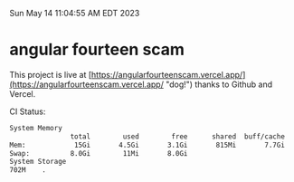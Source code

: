 Sun May 14 11:04:55 AM EDT 2023

# angular fourteen scam


This project is live at [https://angularfourteenscam.vercel.app/](https://angularfourteenscam.vercel.app/ "dog!") thanks to Github and Vercel.

CI Status: 

```bash
System Memory
               total        used        free      shared  buff/cache   available
Mem:            15Gi       4.5Gi       3.1Gi       815Mi       7.7Gi       9.6Gi
Swap:          8.0Gi        11Mi       8.0Gi
System Storage
702M	.
```
```bash
